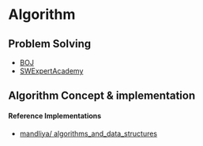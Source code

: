 Algorithm
==========

Problem Solving
---------------

* [BOJ](https://www.acmicpc.net)
* [SWExpertAcademy](https://www.swexpertacademy.com/main/main.do)


Algorithm Concept & implementation
---------------- 

#### Reference Implementations
 * [mandliya/ algorithms_and_data_structures](https://github.com/mandliya/algorithms_and_data_structures)